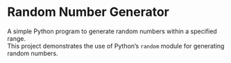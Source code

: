 # Random Number Generator
A simple Python program to generate random numbers within a specified range.  
This project demonstrates the use of Python’s `random` module for generating random numbers.  
